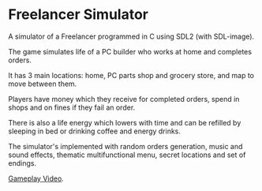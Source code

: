 # Freelancer Simulator

A simulator of a Freelancer programmed in C using SDL2 (with SDL-image).

The game simulates life of a PC builder who works at home and completes orders.

It has 3 main locations: home, PC parts shop and grocery store, and map to move between them.

Players have money which they receive for completed orders, spend in shops and on fines if they fail an order.

There is also a life energy which lowers with time and can be refilled by sleeping in bed or drinking coffee and energy drinks.

The simulator's implemented with random orders generation, music and sound effects, thematic multifunctional menu, secret locations and set of endings.


[Gameplay Video](https://youtu.be/IX_vFl_B_SE).
